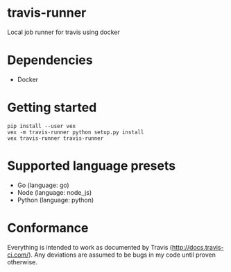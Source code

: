 # travis-runner
Local job runner for travis using docker

# Dependencies

 * Docker

# Getting started

    pip install --user vex
    vex -m travis-runner python setup.py install
    vex travis-runner travis-runner

# Supported language presets

 * Go (language: go)
 * Node (language: node_js)
 * Python (language: python)

# Conformance

Everything is intended to work as documented by Travis
(http://docs.travis-ci.com/). Any deviations are assumed to be bugs in
my code until proven otherwise.
